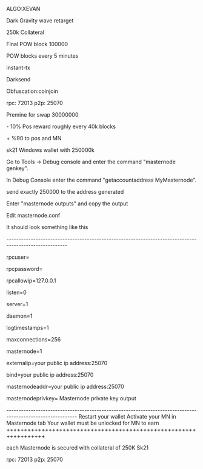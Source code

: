 
<p>ALGO:XEVAN</p>
<p>Dark Gravity wave retarget</p>
<p>250k Collateral</p>
<p>Final POW block  100000</p>
<p>POW blocks every 5 minutes</p>
<p>instant-tx</p>
<p>Darksend</p>
<p>Obfuscation:coinjoin</p>
<p>rpc: 72013 p2p: 25070</p>
<p>Premine for swap 30000000 </p>
<p>- 10% Pos reward roughly every 40k blocks</p>
<p>+ %90 to pos and MN</p>

<p>
sk21 Windows wallet with 250000k 

Go to Tools -> Debug console and enter the command "masternode genkey".

In Debug Console enter the command "getaccountaddress MyMasternode".

send exactly 250000 to the address generated

Enter "masternode outputs" and copy the output

Edit masternode.conf 
</p>

<p>
It should look something like this</p>
-------------------------------------------------------------------------------------------------------
<p><masternode> <yourip:25070> <PRIVATEKEY> <Proof of transaction> </p>

<p>rpcuser=</p>
<p>rpcpassword=</p>
<p>rpcallowip=127.0.0.1</p>
<p>listen=0</p>
<p>server=1</p>
<p>daemon=1</p>
<p>logtimestamps=1</p>
<p>maxconnections=256</p>
<p>masternode=1</p>
<p>externalip=your public ip address:25070</p>
<p>bind=your public ip address:25070</p>
<p>masternodeaddr=your public ip address:25070</p>
<p>masternodeprivkey= Masternode private key output </p>
-----------------------------------------------------------------------------------------------------------
Restart your wallet
Activate your MN in Masternode tab 
Your wallet must be unlocked for MN to earn
+++++++++++++++++++++++++++++++++++++++++++++++++++++++++++++++++</p>
<p>each Masternode is secured with collateral of 250K Sk21</p>
<p>rpc: 72013 p2p: 25070 </p>
